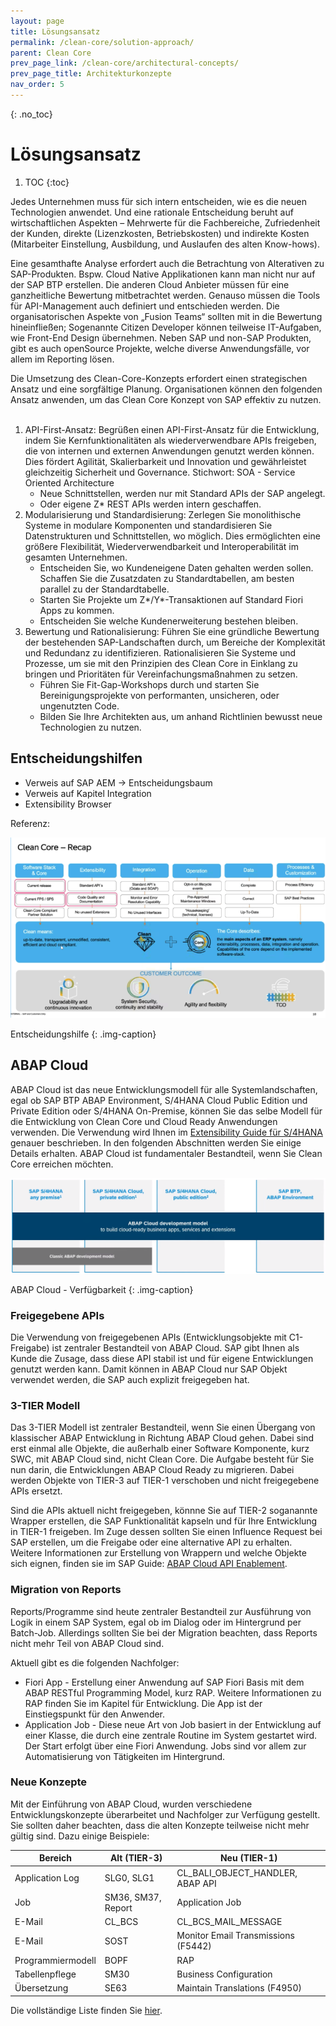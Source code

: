 ```yaml
---
layout: page
title: Lösungsansatz
permalink: /clean-core/solution-approach/
parent: Clean Core
prev_page_link: /clean-core/architectural-concepts/
prev_page_title: Architekturkonzepte
nav_order: 5
---
```


{: .no_toc}
# Lösungsansatz

1. TOC
{:toc}


Jedes Unternehmen muss für sich intern entscheiden, wie es die neuen Technologien anwendet. Und eine rationale Entscheidung beruht auf wirtschaftlichen Aspekten – Mehrwerte für die Fachbereiche, Zufriedenheit der Kunden, direkte (Lizenzkosten, Betriebskosten) und indirekte Kosten (Mitarbeiter Einstellung, Ausbildung, und Auslaufen des alten Know-hows). 

Eine gesamthafte Analyse erfordert auch die Betrachtung von Alterativen zu SAP-Produkten. Bspw. Cloud Native Applikationen kann man nicht nur auf der SAP BTP erstellen. Die anderen Cloud Anbieter müssen für eine ganzheitliche Bewertung mitbetrachtet werden. Genauso müssen die Tools für API-Management auch definiert und entschieden werden. Die organisatorischen Aspekte von „Fusion Teams“ sollten mit in die Bewertung hineinfließen; Sogenannte Citizen Developer können teilweise IT-Aufgaben, wie Front-End Design übernehmen. Neben SAP und non-SAP Produkten, gibt es auch openSource Projekte, welche diverse Anwendungsfälle, vor allem im Reporting lösen.

Die Umsetzung des Clean-Core-Konzepts erfordert einen strategischen Ansatz und eine sorgfältige Planung. Organisationen können den folgenden Ansatz anwenden, um das Clean Core Konzept von SAP effektiv zu nutzen. 
 
1. API-First-Ansatz: Begrüßen einen API-First-Ansatz für die Entwicklung, indem Sie Kernfunktionalitäten als wiederverwendbare APIs freigeben, die von internen und externen Anwendungen genutzt werden können. Dies fördert Agilität, Skalierbarkeit und Innovation und gewährleistet gleichzeitig Sicherheit und Governance. Stichwort: SOA - Service Oriented Architecture 
    * Neue Schnittstellen, werden nur mit Standard APIs der SAP angelegt.
    * Oder eigene Z* REST APIs werden intern geschaffen.
2. Modularisierung und Standardisierung: Zerlegen Sie monolithische Systeme in modulare Komponenten und standardisieren Sie Datenstrukturen und Schnittstellen, wo möglich. Dies ermöglichten eine größere Flexibilität, Wiederverwendbarkeit und Interoperabilität im gesamten Unternehmen.
    * Entscheiden Sie, wo Kundeneigene Daten gehalten werden sollen. Schaffen Sie die Zusatzdaten zu Standardtabellen, am besten parallel zu der Standardtabelle.
    * Starten Sie Projekte um Z*/Y*-Transaktionen auf Standard Fiori Apps zu kommen.
    * Entscheiden Sie welche Kundenerweiterung bestehen bleiben.
 
3.	Bewertung und Rationalisierung: Führen Sie eine gründliche Bewertung der bestehenden SAP-Landschaften durch, um Bereiche der Komplexität und Redundanz zu identifizieren. Rationalisieren Sie Systeme und Prozesse, um sie mit den Prinzipien des Clean Core in Einklang zu bringen und Prioritäten für Vereinfachungsmaßnahmen zu setzen.
    * Führen Sie Fit-Gap-Workshops durch und starten Sie Bereinigungsprojekte von performanten, unsicheren, oder ungenutzten Code. 
    * Bilden Sie Ihre Architekten aus, um anhand Richtlinien bewusst neue Technologien zu nutzen.

## Entscheidungshilfen

* Verweis auf SAP AEM -> Entscheidungsbaum 
* Verweis auf Kapitel Integration
* Extensibility Browser

Referenz:

![Entscheidungshilfe](./img/image-05.png)

Entscheidungshilfe
{: .img-caption}


## ABAP Cloud

ABAP Cloud ist das neue Entwicklungsmodell für alle Systemlandschaften, egal ob SAP BTP ABAP Environment, S/4HANA Cloud Public Edition und Private Edition oder S/4HANA On-Premise, können Sie das selbe Modell für die Entwicklung von Clean Core und Cloud Ready Anwendungen verwenden. Die Verwendung wird Ihnen im [Extensibility Guide für S/4HANA](https://www.sap.com/documents/2022/10/52e0cd9b-497e-0010-bca6-c68f7e60039b.html) genauer beschrieben. In den folgenden Abschnitten werden Sie einige Details erhalten. ABAP Cloud ist fundamentaler Bestandteil, wenn Sie Clean Core erreichen möchten.

![ABAP Cloud](./img/image-07.png)

ABAP Cloud - Verfügbarkeit
{: .img-caption}

### Freigegebene APIs

Die Verwendung von freigegebenen APIs (Entwicklungsobjekte mit C1-Freigabe) ist zentraler Bestandteil von ABAP Cloud. SAP gibt Ihnen als Kunde die Zusage, dass diese API stabil ist und für eigene Entwicklungen genutzt werden kann. Damit können in ABAP Cloud nur SAP Objekt verwendet werden, die SAP auch explizit freigegeben hat.

### 3-TIER Modell

Das 3-TIER Modell ist zentraler Bestandteil, wenn Sie einen Übergang von klassischer ABAP Entwicklung in Richtung ABAP Cloud gehen. Dabei sind erst einmal alle Objekte, die außerhalb einer Software Komponente, kurz SWC, mit ABAP Cloud sind, nicht Clean Core. Die Aufgabe besteht für Sie nun darin, die Entwicklungen ABAP Cloud Ready zu migrieren. Dabei werden Objekte von TIER-3 auf TIER-1 verschoben und nicht freigegebene APIs ersetzt. 

Sind die APIs aktuell nicht freigegeben, könnne Sie auf TIER-2 soganannte Wrapper erstellen, die SAP Funktionalität kapseln und für Ihre Entwicklung in TIER-1 freigeben. Im Zuge dessen sollten Sie einen Influence Request bei SAP erstellen, um die Freigabe oder eine alternative API zu erhalten. Weitere Informationen zur Erstellung von Wrappern und welche Objekte sich eignen, finden sie im SAP Guide: [ABAP Cloud API Enablement](https://www.sap.com/documents/2023/05/b0bd8ae6-747e-0010-bca6-c68f7e60039b.html).


### Migration von Reports

Reports/Programme sind heute zentraler Bestandteil zur Ausführung von Logik in einem SAP System, egal ob im Dialog oder im Hintergrund per Batch-Job. Allerdings sollten Sie bei der Migration beachten, dass Reports nicht mehr Teil von ABAP Cloud sind. 

Aktuell gibt es die folgenden Nachfolger:
- Fiori App - Erstellung einer Anwendung auf SAP Fiori Basis mit dem ABAP RESTful Programming Model, kurz RAP. Weitere Informationen zu RAP finden Sie im Kapitel für Entwicklung. Die App ist der Einstiegspunkt für den Anwender.
- Application Job - Diese neue Art von Job basiert in der Entwicklung auf einer Klasse, die durch eine zentrale Routine im System gestartet wird. Der Start erfolgt über eine Fiori Anwendung. Jobs sind vor allem zur Automatisierung von Tätigkeiten im Hintergrund.

### Neue Konzepte

Mit der Einführung von ABAP Cloud, wurden verschiedene Entwicklungskonzepte überarbeitet und Nachfolger zur Verfügung gestellt. Sie sollten daher beachten, dass die alten Konzepte teilweise nicht mehr gültig sind. Dazu einige Beispiele:

| Bereich           | Alt (TIER-3)       | Neu (TIER-1)                        |
|-------------------|--------------------|-------------------------------------|
| Application Log   | SLG0, SLG1         | CL_BALI_OBJECT_HANDLER, ABAP API    |
| Job               | SM36, SM37, Report | Application Job                     |
| E-Mail            | CL_BCS             | CL_BCS_MAIL_MESSAGE                 |
| E-Mail            | SOST               | Monitor Email Transmissions (F5442) |
| Programmiermodell | BOPF               | RAP                                 |
| Tabellenpflege    | SM30               | Business Configuration              |
| Übersetzung       | SE63               | Maintain Translations (F4950)       |

Die vollständige Liste finden Sie [hier](https://software-heroes.com/abap-cloud-api).